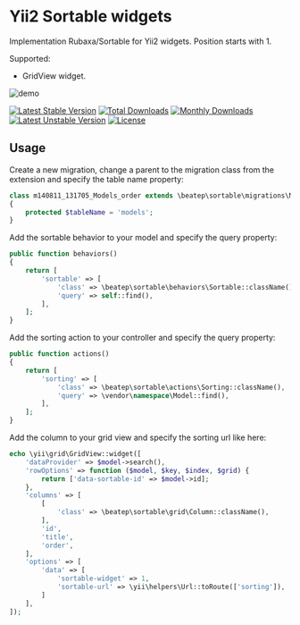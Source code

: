 # Yii2 Sortable widgets

Implementation Rubaxa/Sortable for Yii2 widgets. Position starts with 1.

Supported:

- GridView widget.

![demo](https://hsto.org/files/60e/e7a/ced/60ee7aced7794a638d0a6365062397ad.gif)

[![Latest Stable Version](https://poser.pugx.org/beatep/yii2-sortable-widgets/v/stable)](https://packagist.org/packages/beatep/yii2-sortable-widgets)
[![Total Downloads](https://poser.pugx.org/beatep/yii2-sortable-widgets/downloads)](https://packagist.org/packages/beatep/yii2-sortable-widgets)
[![Monthly Downloads](https://poser.pugx.org/beatep/yii2-sortable-widgets/d/monthly)](https://packagist.org/packages/beatep/yii2-sortable-widgets)
[![Latest Unstable Version](https://poser.pugx.org/beatep/yii2-sortable-widgets/v/unstable)](https://packagist.org/packages/beatep/yii2-sortable-widgets)
[![License](https://poser.pugx.org/beatep/yii2-sortable-widgets/license)](https://packagist.org/packages/beatep/yii2-sortable-widgets)

## Usage

Create a new migration, change a parent to the migration class from the extension and specify the table name property:

```php
class m140811_131705_Models_order extends \beatep\sortable\migrations\Migration
{
    protected $tableName = 'models';
}
```

Add the sortable behavior to your model and specify the query property:

```php
public function behaviors()
{
    return [
        'sortable' => [
            'class' => \beatep\sortable\behaviors\Sortable::className(),
            'query' => self::find(),
        ],
    ];
}
```

Add the sorting action to your controller and specify the query property:

```php
public function actions()
{
    return [
        'sorting' => [
            'class' => \beatep\sortable\actions\Sorting::className(),
            'query' => \vendor\namespace\Model::find(),
        ],
    ];
}
```

Add the column to your grid view and specify the sorting url like here:

```php
echo \yii\grid\GridView::widget([
    'dataProvider' => $model->search(),
    'rowOptions' => function ($model, $key, $index, $grid) {
        return ['data-sortable-id' => $model->id];
    },
    'columns' => [
        [
            'class' => \beatep\sortable\grid\Column::className(),
        ],
        'id',
        'title',
        'order',
    ],
    'options' => [
        'data' => [
            'sortable-widget' => 1,
            'sortable-url' => \yii\helpers\Url::toRoute(['sorting']),
        ]
    ],
]);
```
